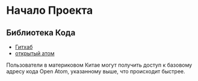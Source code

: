 # Начало Проекта

## Библиотека Кода

* [Гитхаб](https://github.com/3TiSite)
* [открытый атом](https://atomgit.com/orgs/3ti)

Пользователи в материковом Китае могут получить доступ к базовому адресу кода Open Atom, указанному выше, что происходит быстрее.
